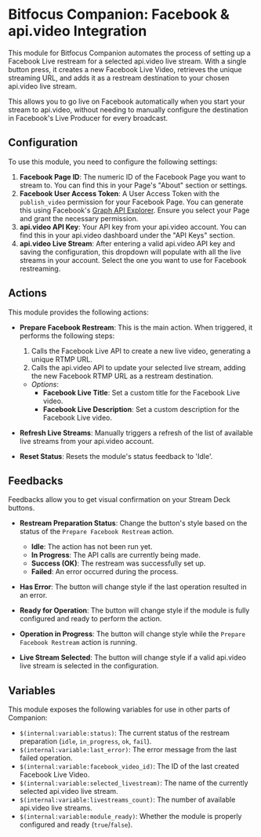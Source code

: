 # Bitfocus Companion: Facebook & api.video Integration

This module for Bitfocus Companion automates the process of setting up a Facebook Live restream for a selected api.video live stream. With a single button press, it creates a new Facebook Live Video, retrieves the unique streaming URL, and adds it as a restream destination to your chosen api.video live stream.

This allows you to go live on Facebook automatically when you start your stream to api.video, without needing to manually configure the destination in Facebook's Live Producer for every broadcast.

## Configuration

To use this module, you need to configure the following settings:

1.  **Facebook Page ID**: The numeric ID of the Facebook Page you want to stream to. You can find this in your Page's "About" section or settings.
2.  **Facebook User Access Token**: A User Access Token with the `publish_video` permission for your Facebook Page. You can generate this using Facebook's [Graph API Explorer](https://developers.facebook.com/tools/explorer/). Ensure you select your Page and grant the necessary permission.
3.  **api.video API Key**: Your API key from your api.video account. You can find this in your api.video dashboard under the "API Keys" section.
4.  **api.video Live Stream**: After entering a valid api.video API key and saving the configuration, this dropdown will populate with all the live streams in your account. Select the one you want to use for Facebook restreaming.

## Actions

This module provides the following actions:

-   **Prepare Facebook Restream**: This is the main action. When triggered, it performs the following steps:
    1.  Calls the Facebook Live API to create a new live video, generating a unique RTMP URL.
    2.  Calls the api.video API to update your selected live stream, adding the new Facebook RTMP URL as a restream destination.
    -   *Options*:
        -   **Facebook Live Title**: Set a custom title for the Facebook Live video.
        -   **Facebook Live Description**: Set a custom description for the Facebook Live video.

-   **Refresh Live Streams**: Manually triggers a refresh of the list of available live streams from your api.video account.

-   **Reset Status**: Resets the module's status feedback to 'Idle'.

## Feedbacks

Feedbacks allow you to get visual confirmation on your Stream Deck buttons.

-   **Restream Preparation Status**: Change the button's style based on the status of the `Prepare Facebook Restream` action.
    -   **Idle**: The action has not been run yet.
    -   **In Progress**: The API calls are currently being made.
    -   **Success (OK)**: The restream was successfully set up.
    -   **Failed**: An error occurred during the process.

-   **Has Error**: The button will change style if the last operation resulted in an error.

-   **Ready for Operation**: The button will change style if the module is fully configured and ready to perform the action.

-   **Operation in Progress**: The button will change style while the `Prepare Facebook Restream` action is running.

-   **Live Stream Selected**: The button will change style if a valid api.video live stream is selected in the configuration.

## Variables

This module exposes the following variables for use in other parts of Companion:

-   `$(internal:variable:status)`: The current status of the restream preparation (`idle`, `in_progress`, `ok`, `fail`).
-   `$(internal:variable:last_error)`: The error message from the last failed operation.
-   `$(internal:variable:facebook_video_id)`: The ID of the last created Facebook Live Video.
-   `$(internal:variable:selected_livestream)`: The name of the currently selected api.video live stream.
-   `$(internal:variable:livestreams_count)`: The number of available api.video live streams.
-   `$(internal:variable:module_ready)`: Whether the module is properly configured and ready (`true`/`false`).

